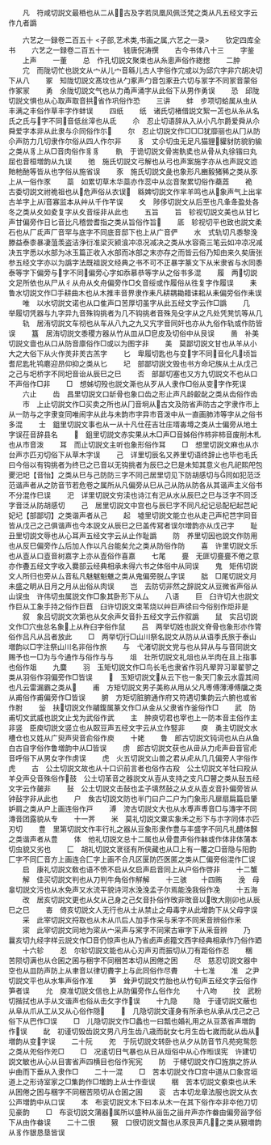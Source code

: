 <!-- { "loadSidebar": true } -->
　　凡　符咸切説文最桰也从二从古及字若凤凰风佩泛梵之类从凡五经文字云作凢者譌










　　六艺之一録卷二百五十
<子部,艺术类,书画之属,六艺之一录>
　　钦定四库全书
　　六艺之一録卷二百五十一　　钱唐倪涛撰
　　古今书体八十三
　　字鉴
　　上声
　　一董
　　总　作孔切説文聚束也从糸悤声俗作緫揔
　　二肿
　　宂　而陇切忙也説文从宀从儿宀音緜儿古人字俗作宂或以为邱穴字非穴胡决切下从八
　　冢　知陇切説文髙坟也从勹豖声勹音包豖丑六切与冡字不同冡音蒙俗作冢冡
　　勇　余陇切説文气也从力甬声涌字从此俗下从男作勇误
　　恐　邱陇切説文惧也从心取声取音拱省作巩俗作恐
　　三讲
　　蚌　步项切蛤属从虫从丰满之丰俗作草丰字作蚌误
　　四纸
　　纸　诸氏切楮借説文絮一苫也从糸从名氏之氏与字不同音低丝滓也从氐
　　尒　忍止切语辞从入从小凡尔爵爱舜从尒舜爱字本非从此隶与尒同俗作尓
　　尔　忍止切説文作□□□犹靡丽也从冂从防尒声防力几切隶作尔俗从四人作尔非
　　豸　丈尒切虫无足凡猫貍貛豺防貌豹貐之类从豸上从□音肉俗作豸豸
　　骫　于诡切説文骨耑骫奊也从骨从丸徐锴曰丸屈也音桓増韵从九误
　　弛　施氏切説文弓解也从弓也声案施字亦从也声説文迆貤杝酏等皆从也字俗从施省误
　　豕　施氏切説文彘也象形凡豳毅猪豨之类从豕上从一俗作豕
　　蘂　如累切草木华蘂亦作蕊中从惢音聚累切俗作蘃蕋
　　祪　古委切説文祔祪祖也从危声俗从衣误　緜婢切説文作芈羊鸣也从象声气上出芈古羊字上从音寡监本从艸从千作芊误
　　夊　陟侈切説文从后至也凡夆夅盈处各冬之类从夊如夌复字从夊音绥非从此也
　　五旨
　　旨　轸视切説文美也从甘匕声甘偏旁作日匕音比凡稽尝耆指之类从旨俗作旨
　　厎　轸视切平也致也説文柔石也从厂氐声厂音罕与底字不同底音邸下也上从广音俨
　　水　式轨切凡黍黎浼滕益泰桼暴凄菹羡盗洁浄衍准梁灭颍湌冲凉况减决之类从水容斋三笔云如冲凉况减决五字悉以水部为冰玉篇正收入水部而冰部之末亦存之而皆云俗乃知由来久矣唐张参五经文字亦以为譌字法既祖説文经典之书不可不正暴字篆文下从米隶省与水同黍泰等字下偏旁与字不同偏旁心字如忝慕恭等字从之俗书多混
　　履　两切説文足所依也从尸从彳从舟从夊舟偏旁作□夊音绥或作履俗从徃复字作履误
　　耒　鲁水切説文作□手耕曲木也从木推丰音界隶作耒凡耕耦耡耤诔耜从耒偏旁俗作耒误
　　唯　以水切説文诺也从口隹声口苦厚切虽字从此五经文字云作□譌
　　几　举履切凭器与九字异九音殊钩挑者为几不钩挑者音殊凫殳字从之凡处凭凳饥等从几
　　轨　居洧切説文车彻也从车从八九之九又宄字音同奸也亦从九俗作轨或作防皆误
　　簋　居洧切説文黍稷方器从竹从皿从□皀皮及切俗中从艮误
　　啚　补美切説文啬也从口从防音廪俗作□或以为图字非
　　美　莫鄙切説文甘也从羊从小大之大俗下从火作羙非羙古羔字
　　匕　卑履切匙也与变字不同音化凡顷旨耆尼匙牝鸨麀迎昂仰抑之类从匕
　　圮　部鄙切説文毁也书方命圮族从土从戊己之己与圯桥字不同圯音诒从辰巳之巳
　　否　部鄙切塞也又方九切説文不也从口不声俗作□非
　　□　想姊切殁也説文澌也从歹从人隶作□俗从变字作死误
　　六止
　　齿　昌里切説文口龂骨也象口齿之形止声凡龄齩龀之类从齿俗作齿
　　市　上止切説文作□买卖之所也从冂音坰从古文及防省声防古之字隶作市上从一防与之字隶变同唯闹字从此与未韵巿字异巿音泼中从一直画肺沛等字从之俗书多混
　　士　鉏里切説文事也从一从十凡仕茌吉壮庄壻毐墫之类从士偏旁从地土字误茌音辞县名
　　　鉏里切説文赤实果从木□声□音姊俗作柿非柿音废削木札也从市音泼
　　耳　而止切説文主听也象形俗作耳
　　□　想里切説文麻也从朩台声朩匹刃切俗下从草木字误
　　己　详里切辰名又养里切语终辞止也毕也毛氏曰今俗以有钩挑者为终已之已音以无钩挑者为辰巳之巳是未知其意义也凡祀熙戺包夒汜圯【音怡】之类从巳与己防防三字不同己居里切见下防胡感切与同如犯范泛范谐声者从之防音节若危卷之属所从凡偏旁从巳从己从防从防各从其谐声主义俗书不分混作巳误
　　汜　详里切説文穷渎也诗江有汜从水从辰巳之巳与泛字不同泛字音泛从防胡感切
　　己　居里切説文中宫也与辰巳字不同凡纪记忌配杞起芑屺妃圮【部鄙切】之类谐声者从己
　　起　墟里切説文能立也从走己声杞芑字同音皆从戊己之己俱谐声也今本説文从辰巳之巳盖传冩者误尔増韵亦从戊己字
　　耻　丑里切説文辱也从心耳声五经文字云从止作耻譌
　　防　养里切因也説文作防用也从反巳偏旁作厶后加人作以凡台能矣允之类从防俗作防
　　喜　许里切説文乐也从壴从口壴音树嘉字上亦从壴俗作喜嘉
　　七尾
　　亹　无匪切亹亹不倦之意亦作斖五经文字收入爨部云经典相承未得六书之体俗中从同误
　　鬼　矩伟切説文人所归也旁从厶音私凡魅魃魁魋之类从鬼偏旁脱厶字误
　　朏　□尾切説文月未盛之眀从日月之月从出俗从肉误
　　岂　去防切非然之辞説文从豆微省声俗从山误虫　许伟切虫属説文作□象其卧形下从厶
　　八语
　　巨　臼许切大也説文作巨从工象手持之俗作巨苣　臼许切説文束苇烧以艸巨声徐曰今俗别作炬非是
　　叙　象吕切説文次第也从攵余声攵音扑五经文字云作叙譌
　　鼠　实吕切説文作□穴虫总名象上从杵臼字俗作鼠
　　吕　两举切姓也説文脊骨也象形亦作膂俗作吕凡从吕者放此
　　□　两举切行□山川祭名説文从防从从语季氏旅于泰山増韵以□字注祭山川名非俗作旅
　　与　弋渚切説文党与也从舁从与与音同説文赐予也一□为与今通作与俗作与与
　　俎　壮所切説文礼俎也从半肉在且上指事也俗作爼
　　九麌
　　羽　玉矩切説文作□鸟长毛也隶省作羽凡翚羿习翠翟翏之类从羽俗作羽偏旁作□皆误
　　　玉矩切説文从云下也一象天冂象云水霝其间也凡云雷漏霸之类从
　　甫　方矩切説文男子美称从用从父凡尃傅薄溥傅牖之类从甫俗作甫偏旁作□皆误
　　腑　方矩切脏腑通作府又符遇切集韵云六腑也或省作胕
　　釡　扶切説文作鬴鍑属篆文作□从金从父隶省作釜俗作□
　　武　防甫切文武威也説文止戈为武俗作武
　　主　肿庾切君也宰也上一防本音主俗作主非竖　臣庾切説文竖立也从臤豆声五经文字云从立作竪非
　　庾　勇主切説文水槽仓也又姓从广臾声臾音俞俗作庾
　　十姥
　　鲁　郎古切説文钝词也从白从鱼白古自字俗作鲁増韵中从□皆误
　　虏　郎古切説文获也从毌从力虍声毌音官虍音呼俗下从男女字作虏误
　　虎　火五切説文山兽之君从虍从几几偏旁人字俗作虎
　　古　公土切説文故也从十口识前言者也俗作古羖　公土切説文羊牡曰羖从羊殳声殳音殊俗作鼓　公土切革音之器説文从壴从支持之支凡□瞽之类从鼔五经文字云作皷非
　　鼔　公土切説文击鼔也孟子填然鼔之从攴从壴攴音扑偏旁皆从钟鼔字非从此也
　　户　矦古切説文防也半门曰户二户为门象形凡扉扇扁篇启肇妒肩之类从户上画连俗作戸
　　溥　滂古切説文大也从水尃声尃音□与漙字不同漙音团露貌从专
　　十一荠
　　米　莫礼切説文粟实象禾之形下与朩字同体朩匹刃切
　　豊　里第切説文作丰行礼之器从豆象形隶作豊与丰盛字不同凡礼醴体豑之类谐声者从豊
　　体　他礼切説文总十二属也从骨豊声俗作躰或作体非体蒲本切虫貌又劣也
　　匚　胡礼切説文衺径有所侠藏也从□上有一覆之□音隐与阳韵匚字不同匚音方上画连合匚字上画不合凡区匽防匹医匿之类从匚偏旁俗混作匚误
　　启　康礼切説文敎也语不愤不启从攵启声启音同上从户俗作啓非
　　十二蟹
　　解　佳买切説文判也从刀判牛角俗作觧解
　　十三骇　　十四贿
　　浼　母辠切説文污也从水免声又水流平貌诗河水浼浼孟子尔焉能浼我俗作凂
　　十五海
　　改　居亥切説文更也从攵从己身之己攵音扑俗作攺非攺音以攺大刚卯也从辰巳之巳
　　毐　倚亥切説文人无行也从士从禁止之毋毒字从此增韵下从父母字误
　　采　此宰切説文捋取也从木从爪后人加手作采与釆字不同釆音辨俗作釆
　　寀　此宰切説文同地为寀从宀采声与宷字不同宷古审字下从釆音辨
　　乃　曩亥切九经字样云説文作□音仍惊声也从乃省卥声卥籀文西字经典相承作乃俗作廼
　　十六轸
　　忍　尔轸切説文能也从心刃声刃而振切从刀有距俗作忍
　　稛　苦陨切满也从仓囷之囷与稇字不同稇苦本切从困倦之困
　　尽　慈忍切説文器中空也从皿防声防上从聿音以律切賮字上与此同俗作尽賮
　　十七准
　　准　之尹切説文平也从水隼声俗作准
　　笋　耸尹切説文竹胎也从竹旬声五经文字云俗作笋者误
　　允　庾准切説文信也上从防偏旁作厶俗作允
　　十八吻
　　抆　武粉切揩拭也从手从文谐声也俗从击攵字作误
　　十九隐
　　隐　于谨切説文蔽也从阜从爪从工从又从心俗作隠
　　　几隐切説文谨身有所承也从承从戊己之己俗下从巴作□误
　　□　儿隐切説文作□蠡也一曰瓢也婚礼用之从豆蒸省声増韵作误
　　龀　初谨切毁齿説文男八月生齿八歳而龀女七月生齿七嵗而龀从齿从増韵从变字误
　　二十阮
　　夗　于阮切説文转卧也从夕从防音节凡苑宛鸳怨之类从夗俗作夗□
　　□　况逺切日气暴也从日从烜俗中从心作暅误宪　许建切説文敏也从心从目害省声四横目也俗作宪宪
　　防　于幰切説文作□旌旗之斿从屮曲而下垂从入隶作□
　　二十一混
　　□　苦本切説文作□宫中道从口象宫垣道上之形诗室家之□集韵作□増韵上从士作壸误
　　稇　苦本切説文絭束也从禾从困倦之困与稛字不同稛苦陨切从仓囷之囷
　　衮　古本切龙章法服也説文从衣公声増韵中从口误
　　本　布衮切説文木下曰本从木一在其下俗作夲非夲他刀切见豪韵
　　□　布衮切説文蒲器属所以盛种从甾缶之甾弁声亦作畚由偏旁甾字俗下从由作畚误
　　二十二很
　　豤　口很切説文齧也从豕艮声凡之类从豤増韵从豸作貇恳垦皆误

